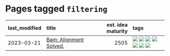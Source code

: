 # Pages tagged `filtering`

|last_modified|title|est. idea maturity|tags
|:---|:---|---:|:---|
|2023-03-21|[Bam: Alignment Solved.](../ezmode_alignment.md)|2505|[![](https://img.shields.io/badge/tag-alignment-062ab)](../tags/alignment.md) [![](https://img.shields.io/badge/tag-classification-6d71)](../tags/classification.md) [![](https://img.shields.io/badge/tag-dataset-f05668)](../tags/dataset.md) [![](https://img.shields.io/badge/tag-experimental-af803c)](../tags/experimental.md) [![](https://img.shields.io/badge/tag-filtering-32613c)](../tags/filtering.md) [![](https://img.shields.io/badge/tag-prompting-b7439e)](../tags/prompting.md) [![](https://img.shields.io/badge/tag-transformation-659a8f)](../tags/transformation.md)|
